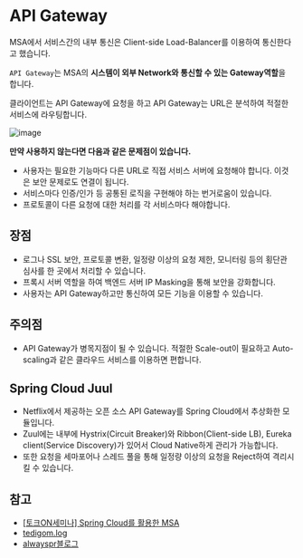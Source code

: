 # API Gateway

MSA에서 서비스간의 내부 통신은 Client-side Load-Balancer를 이용하여 통신한다고 했습니다. 

`API Gateway`는 MSA의 **시스템이 외부 Network와 통신할 수 있는 Gateway역할**을 합니다. 

클라이언트는 API Gateway에 요청을 하고 API Gateway는 URL은 분석하여 적절한 서비스에 라우팅합니다.

![image](https://user-images.githubusercontent.com/53790137/153696166-cdff1306-104b-4ad5-9a2a-edacefd2f4bf.png)

**만약 사용하지 않는다면 다음과 같은 문제점이 있습니다.**
- 사용자는 필요한 기능마다 다른 URL로 직접 서비스 서버에 요청해야 합니다. 이것은 보안 문제로도 연결이 됩니다.
- 서비스마다 인증/인가 등 공통된 로직을 구현해야 하는 번거로움이 있습니다.
- 프로토콜이 다른 요청에 대한 처리를 각 서비스마다 해야합니다.

## 장점

- 로그나 SSL 보안, 프로토콜 변환, 일정량 이상의 요청 제한, 모니터링 등의 횡단관심사를 한 곳에서 처리할 수 있습니다.
- 프록시 서버 역할을 하여 백엔드 서버 IP Masking을 통해 보안을 강화합니다.
- 사용자는 API Gateway하고만 통신하여 모든 기능을 이용할 수 있습니다.

## 주의점

- API Gateway가 병목지점이 될 수 있습니다. 적절한 Scale-out이 필요하고 Auto-scaling과 같은 클라우드 서비스를 이용하면 편합니다.

## Spring Cloud Juul

- Netflix에서 제공하는 오픈 소스 API Gateway를 Spring Cloud에서 추상화한 모듈입니다.
- Zuul에는 내부에 Hystrix(Circuit Breaker)와 Ribbon(Client-side LB), Eureka client(Service Discovery)가 있어서 Cloud Native하게 관리가 가능합니다.
- 또한 요청을 세마포어나 스레드 풀을 통해 일정량 이상의 요청을 Reject하여 격리시킬 수 있습니다.

## 참고
- [[토크ON세미나] Spring Cloud를 활용한 MSA](https://www.youtube.com/watch?v=6g1wH97BiuQ&ab_channel=SKplanetTacademy)
- [tedigom.log](https://medium.com/dtevangelist/event-driven-microservice-%EB%9E%80-54b4eaf7cc4a)
- [alwayspr블로그](https://alwayspr.tistory.com/25)